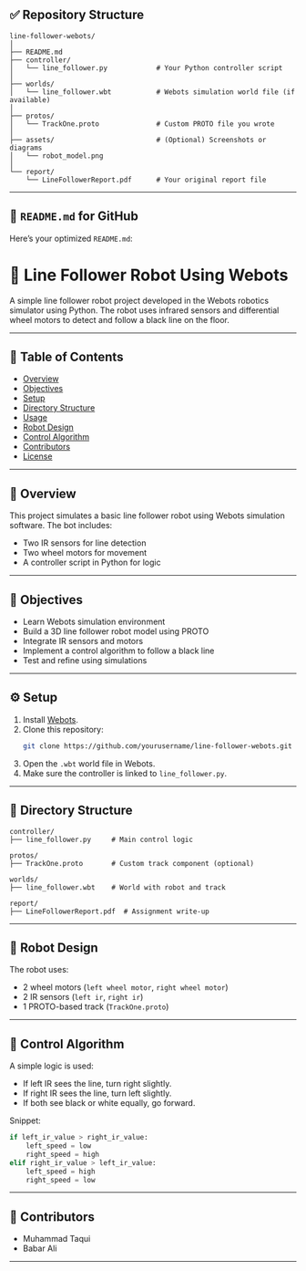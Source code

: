 

## ✅ Repository Structure

```
line-follower-webots/
│
├── README.md
├── controller/
│   └── line_follower.py            # Your Python controller script
│
├── worlds/
│   └── line_follower.wbt           # Webots simulation world file (if available)
│
├── protos/
│   └── TrackOne.proto              # Custom PROTO file you wrote
│
├── assets/                         # (Optional) Screenshots or diagrams
│   └── robot_model.png
│
└── report/
    └── LineFollowerReport.pdf      # Your original report file
```

---

## 📘 `README.md` for GitHub

Here’s your optimized `README.md`:


# 🤖 Line Follower Robot Using Webots

A simple line follower robot project developed in the Webots robotics simulator using Python. The robot uses infrared sensors and differential wheel motors to detect and follow a black line on the floor.

---

## 📌 Table of Contents
- [Overview](#overview)
- [Objectives](#objectives)
- [Setup](#setup)
- [Directory Structure](#directory-structure)
- [Usage](#usage)
- [Robot Design](#robot-design)
- [Control Algorithm](#control-algorithm)
- [Contributors](#contributors)
- [License](#license)

---

## 📖 Overview

This project simulates a basic line follower robot using Webots simulation software. The bot includes:
- Two IR sensors for line detection
- Two wheel motors for movement
- A controller script in Python for logic

---

## 🎯 Objectives

- Learn Webots simulation environment
- Build a 3D line follower robot model using PROTO
- Integrate IR sensors and motors
- Implement a control algorithm to follow a black line
- Test and refine using simulations

---

## ⚙️ Setup

1. Install [Webots](https://cyberbotics.com/#download).
2. Clone this repository:
   ```bash
   git clone https://github.com/yourusername/line-follower-webots.git


3. Open the `.wbt` world file in Webots.
4. Make sure the controller is linked to `line_follower.py`.

---

## 📁 Directory Structure

```
controller/
├── line_follower.py     # Main control logic

protos/
├── TrackOne.proto       # Custom track component (optional)

worlds/
├── line_follower.wbt    # World with robot and track

report/
├── LineFollowerReport.pdf  # Assignment write-up
```

---

## 🧠 Robot Design

The robot uses:

* 2 wheel motors (`left wheel motor`, `right wheel motor`)
* 2 IR sensors (`left ir`, `right ir`)
* 1 PROTO-based track (`TrackOne.proto`)

---

## 🧠 Control Algorithm

A simple logic is used:

* If left IR sees the line, turn right slightly.
* If right IR sees the line, turn left slightly.
* If both see black or white equally, go forward.

Snippet:

```python
if left_ir_value > right_ir_value:
    left_speed = low
    right_speed = high
elif right_ir_value > left_ir_value:
    left_speed = high
    right_speed = low
```

---

## 🙌 Contributors

* Muhammad Taqui
* Babar Ali

---


